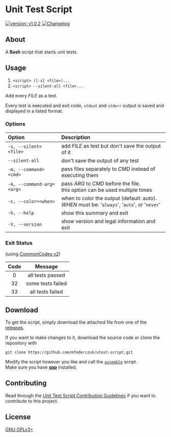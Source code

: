 <!-- markdownlint-disable MD033 -->

# Unit Test Script #

[version_shield]: https://img.shields.io/badge/version-v1.0.2-blue.svg
[latest_release]: https://github.com/mfederczuk/utest-script/releases/latest "Latest Release"
[![version: v1.0.2][version_shield]][latest_release]
[![Changelog](https://img.shields.io/badge/-Changelog-blue.svg)](./CHANGELOG.md "Changelog")

## About ##

A **Bash** script that starts unit tests.

## Usage ##

1. `<script> ([-s] <file>)...`
2. `<script> --silent-all <file>...`

Add every *FILE* as a test.

Every test is executed and exit code, `stdout` and `stderr` output is saved and
displayed in a listed format.

### Options ###

|          Option           |                                            Description                                             |
| :------------------------ | :------------------------------------------------------------------------------------------------- |
| `-s, --silent=<file>`     | add *FILE* as test but don't save the output of it                                                 |
| `--silent-all`            | don't save the output of any test                                                                  |
| `-m, --command=<cmd>`     | pass files separately to *CMD* instead of executing them                                           |
| `-A, --command-arg=<arg>` | pass *ARG* to *CMD* before the file. <br/> this option can be used multiple times                  |
| `-c, --color=<when>`      | when to color the output (default: auto). <br/> *WHEN* must be: '`always`', '`auto`', or '`never`' |
| `-h, --help`              | show this summary and exit                                                                         |
| `-V, --version`           | show version and legal information and exit                                                        |

### Exit Status ###

(using [CommonCodes v2](https://mfederczuk.github.io/commoncodes/v2.html))

| Code |      Message      |
| :--: | :---------------: |
|   0  | all tests passed  |
|  32  | some tests failed |
|  33  | all tests failed  |

## Download ##

To get the script, simply download the attached file from one of the
[releases](https://github.com/mfederczuk/utest-script/releases).

If you want to make changes to it, download the source code or clone the
repository with

	git clone https://github.com/mfederczuk/utest-script.git

Modify the script however you like and call the [`assemble`](assemble) script.  
Make sure you have [**spp**](https://github.com/mfederczuk/spp) installed.

## Contributing ##

Read through the [Unit Test Script Contribution Guidelines](./CONTRIBUTING.md)
 if you want to contribute to this project.

## License ##

[GNU GPLv3+](./LICENSE)
